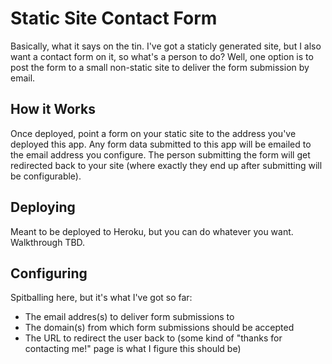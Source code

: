 Static Site Contact Form
========================

Basically, what it says on the tin. I've got a staticly generated site, but I
also want a contact form on it, so what's a person to do? Well, one option is
to post the form to a small non-static site to deliver the form submission by
email.

How it Works
------------

Once deployed, point a form on your static site to the address you've deployed
this app. Any form data submitted to this app will be emailed to the email
address you configure. The person submitting the form will get redirected back
to your site (where exactly they end up after submitting will be configurable).

Deploying
---------

Meant to be deployed to Heroku, but you can do whatever you want. Walkthrough TBD.

Configuring
-----------

Spitballing here, but it's what I've got so far:

* The email addres(s) to deliver form submissions to
* The domain(s) from which form submissions should be accepted
* The URL to redirect the user back to (some kind of "thanks for contacting
  me!" page is what I figure this should be)
